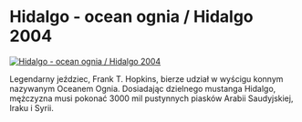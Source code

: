 Hidalgo - ocean ognia / Hidalgo 2004 
=============
[![Hidalgo - ocean ognia / Hidalgo 2004 ](http://vidos.pl/images/player.gif)](http://vidos.pl/hidalgo-ocean-ognia-hidalgo-2004)

 Legendarny jeździec, Frank T. Hopkins, bierze udział w wyścigu konnym nazywanym Oceanem Ognia. Dosiadając dzielnego mustanga Hidalgo, mężczyzna musi pokonać 3000 mil pustynnych piasków Arabii Saudyjskiej, Iraku i Syrii.
